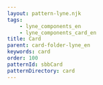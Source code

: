```yaml
---
layout: pattern-lyne.njk
tags: 
    - lyne_components_en
    - lyne_components_card_en
title: Card
parent: card-folder-lyne_en
keywords: card
order: 100
patternId: sbbCard
patternDirectory: card
---
```

